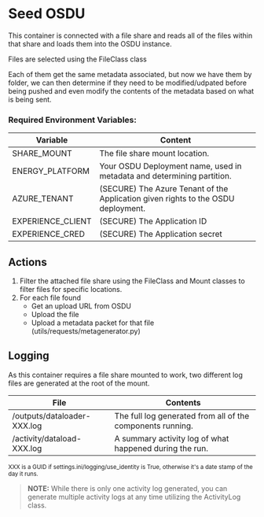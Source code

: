 # Seed OSDU 

This container is connected with a file share and reads all of the files within that share and loads them into the OSDU instance. 

Files are selected using the FileClass class

Each of them get the same metadata associated, but now we have them by folder, we can then determine if they need to be modified/udpated before being pushed and even modify the contents of the metadata based on what is being sent. 

### Required Environment Variables:

|Variable|Content|
|--------|-------|
|SHARE_MOUNT|The file share mount location.|
|ENERGY_PLATFORM|Your OSDU Deployment name, used in metadata and determining partition.|
|AZURE_TENANT|(SECURE) The Azure Tenant of the Application given rights to the OSDU deployment.|
|EXPERIENCE_CLIENT|(SECURE) The Application ID|
|EXPERIENCE_CRED|(SECURE) The Application secret|

## Actions
1. Filter the attached file share using the FileClass and Mount classes to filter files for specific locations. 
2. For each file found
    - Get an upload URL from OSDU
    - Upload the file
    - Upload a metadata packet for that file (utils/requests/metagenerator.py)


## Logging
As this container requires a file share mounted to work, two different log files are generated at the root of the mount. 

|File|Contents|
|----|-------|
|/outputs/dataloader-XXX.log|The full log generated from all of the components running.|
|/activity/dataload-XXX.log|A summary activity log of what happened during the run.|

<sub>XXX is a GUID if settings.ini/logging/use_identity is True, otherwise it's a date stamp of the day it runs.</sub>

> <b>NOTE:</b> While there is only one activity log generated, you can generate multiple activity logs at any time utilizing the ActivityLog class.